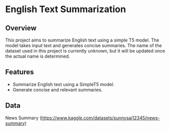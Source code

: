 # English Text Summarization

## Overview
This project aims to summarize English text using a simple T5 model. The model takes input text and generates concise summaries. The name of the dataset used in this project is currently unknown, but it will be updated once the actual name is determined.

## Features
- Summarize English text using a SimpleT5 model.
- Generate concise and relevant summaries.

## Data
News Summary (https://www.kaggle.com/datasets/sunnysai12345/news-summary)
